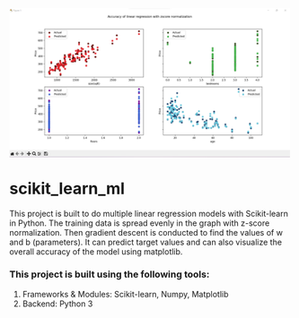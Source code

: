 <img align="middle" width="500" alt="demo two" src="https://github.com/SrimanPolusani/scikit_learn_ml/blob/master/ai.png?raw=true">
<h1>scikit_learn_ml</h1>
<p>This project is built to do multiple linear regression models with Scikit-learn in Python. The training data is spread evenly in the graph with z-score normalization. Then gradient descent is conducted to find the values of w and b (parameters). It can predict target values and can also visualize the overall accuracy of the model using matplotlib.</p>
<h3>This project is built using the following tools:</h3>
<ol>
  <li>Frameworks & Modules: Scikit-learn, Numpy, Matplotlib</li>
  <li>Backend: Python 3</li>
</ol>
